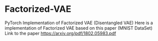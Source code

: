 # Factorized-VAE
PyTorch Implementation of Factorized VAE (Disentangled VAE)
Here is a implementation of Factorized VAE based on this paper (MNIST DataSet)
Link to the paper https://arxiv.org/pdf/1802.05983.pdf
